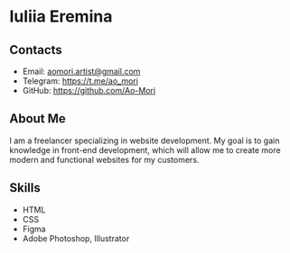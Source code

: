 # Iuliia Eremina
## Contacts
+ Email: aomori.artist@gmail.com
+ Telegram: https://t.me/ao_mori
+ GitHub: https://github.com/Ao-Mori
## About Me
I am a freelancer specializing in website development. My goal is to gain knowledge in front-end development, which will allow me to create more modern and functional websites for my customers.
## Skills
+ HTML
+ CSS
+ Figma
+ Adobe Photoshop, Illustrator